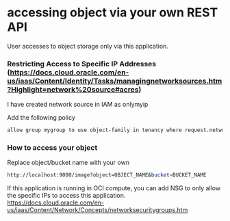 # accessing object via your own REST API
User accesses to object storage only via this application. 

### Restricting Access to Specific IP Addresses (https://docs.cloud.oracle.com/en-us/iaas/Content/Identity/Tasks/managingnetworksources.htm?Highlight=network%20source#acres)
I have created network source in IAM as onlymyip 

Add the following policy 

```sh
allow group mygroup to use object-family in tenancy where request.networkSource.name='onlymyip'
```

### How to access your object
Replace object/bucket name with your own 

```sh
http://localhost:9000/image?object=OBJECT_NAME&bucket=BUCKET_NAME
```

If this application is running in OCI compute, you can add NSG to only allow the specific IPs to access this application.
https://docs.cloud.oracle.com/en-us/iaas/Content/Network/Concepts/networksecuritygroups.htm
